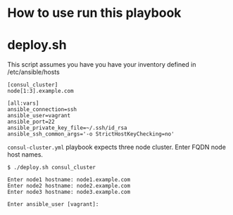 # How to use run this playbook

# deploy.sh
This script assumes you have you have your inventory defined in /etc/ansible/hosts
```
[consul_cluster]
node[1:3].example.com

[all:vars]
ansible_connection=ssh
ansible_user=vagrant
ansible_port=22
ansible_private_key_file=~/.ssh/id_rsa
ansible_ssh_common_args='-o StrictHostKeyChecking=no'
```

`consul-cluster.yml` playbook expects three node cluster. Enter FQDN node host names.
```
$ ./deploy.sh consul_cluster

Enter node1 hostname: node1.example.com
Enter node2 hostname: node2.example.com
Enter node3 hostname: node3.example.com

Enter ansible_user [vagrant]: 
```